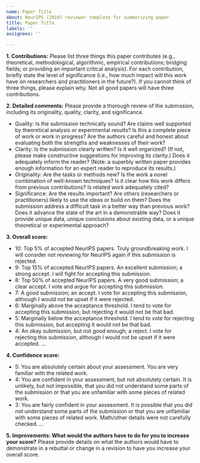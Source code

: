 ```yaml
---
name: Paper Title
about: NeurIPS (2019) reviewer template for summarizing paper
title: Paper Title
labels: ''
assignees: ''

---
```


**1. Contributions:** Please list three things this paper contributes (e.g., theoretical, methodological, algorithmic, empirical contributions; bridging fields; or providing an important critical analysis). For each contribution, briefly state the level of significance (i.e., how much impact will this work have on researchers and practitioners in the future?). If you cannot think of three things, please explain why. Not all good papers will have three contributions.

**2.  Detailed comments:** Please provide a thorough review of the submission, including its originality, quality, clarity, and significance.
- Quality: Is the submission technically sound? Are claims well supported by theoretical analysis or experimental results? Is this a complete piece of work or work in progress? Are the authors careful and honest about evaluating both the strengths and weaknesses of their work?
- Clarity: Is the submission clearly written? Is it well organized? (If not, please make constructive suggestions for improving its clarity.) Does it adequately inform the reader? (Note: a superbly written paper provides enough information for an expert reader to reproduce its results.)
- Originality: Are the tasks or methods new? Is the work a novel combination of well-known techniques? Is it clear how this work differs from previous contributions? Is related work adequately cited?
- Significance: Are the results important? Are others (researchers or practitioners) likely to use the ideas or build on them? Does the submission address a difficult task in a better way than previous work? Does it advance the state of the art in a demonstrable way? Does it provide unique data, unique conclusions about existing data, or a unique theoretical or experimental approach?

**3.  Overall score:**
- 10: Top 5% of accepted NeurIPS papers. Truly groundbreaking work. I will consider not reviewing for NeurIPS again if this submission is rejected.
- 9: Top 15% of accepted NeurIPS papers. An excellent submission; a strong accept. I will fight for accepting this submission.
- 8: Top 50% of accepted NeurIPS papers. A very good submission; a clear accept. I vote and argue for accepting this submission.
- 7: A good submission; an accept. I vote for accepting this submission, although I would not be upset if it were rejected.
- 6: Marginally above the acceptance threshold. I tend to vote for accepting this submission, but rejecting it would not be that bad.
- 5: Marginally below the acceptance threshold. I tend to vote for rejecting this submission, but accepting it would not be that bad.
- 4: An okay submission, but not good enough; a reject. I vote for rejecting this submission, although I would not be upset if it were accepted.
...

**4.  Confidence score:**
- 5: You are absolutely certain about your assessment. You are very familiar with the related work.
- 4: You are confident in your assessment, but not absolutely certain. It is unlikely, but not impossible, that you did not understand some parts of the submission or that you are unfamiliar with some pieces of related work.
- 3: You are fairly confident in your assessment. It is possible that you did not understand some parts of the submission or that you are unfamiliar with some pieces of related work. Math/other details were not carefully checked.
...

**5.  Improvements: What would the authors have to do for you to increase your score?**
Please provide details on what the authors would have to demonstrate in a rebuttal or change in a revision to have you increase your overall score.
